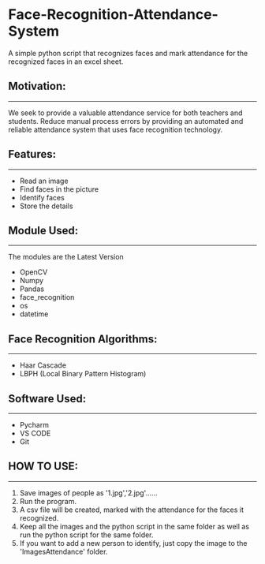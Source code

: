 # Face-Recognition-Attendance-System

A simple python script that recognizes faces and mark attendance for the recognized faces in an excel sheet.

## Motivation:
----------------------------
We seek to provide a valuable attendance service for both teachers and students.
Reduce manual process errors by providing an automated and reliable attendance system that uses face recognition technology.

## Features:
---------------------------
* Read an image
* Find faces in the picture
* Identify faces
* Store the details

## Module Used:
---------------------------
The modules are the Latest Version
* OpenCV
* Numpy
* Pandas
* face_recognition
* os
* datetime

## Face Recognition Algorithms:
---------------------------
* Haar Cascade
* LBPH (Local Binary Pattern Histogram)

## Software Used:
---------------------------
* Pycharm
* VS CODE
* Git

## HOW TO USE:
---------------------------
1. Save images of people as '1.jpg','2.jpg'......
2. Run the program.
3. A csv file will be created, marked with the attendance for the faces it recognized.
4. Keep all the images and the python script in the same folder as well as run the python script for the same folder.
5. If you want to add a new person to identify, just copy the image to the 'ImagesAttendance' folder.
